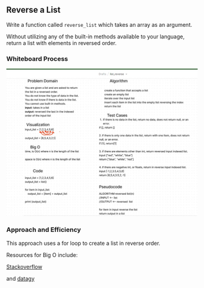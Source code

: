 ## Reverse a List

Write a function called `reverse_list` which takes an array as an argument.

Without utilizing any of the built-in methods available to your language, return a list with elements in reversed order.

### Whiteboard Process

![list reverse whiteboard](Code-Challenge-01.jpg)

### Approach and Efficiency

This approach uses a for loop to create a list in reverse order.

Resources for Big O include:

[Stackoverflow](https://stackoverflow.com/questions/37606159/what-is-the-time-complexity-of-python-list-reverse)

and
[datagy](https://datagy.io/python-reverse-list/)




